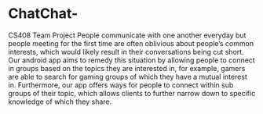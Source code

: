 # ChatChat-
CS408 Team Project 
People communicate with one another everyday but people meeting for the first time are often oblivious about people’s common interests, which would likely result in their conversations being cut short. Our android app aims to remedy this situation by allowing people to connect in groups based on the topics they are interested in, for example, gamers are able to search for gaming groups of which they have a mutual interest in. Furthermore, our app offers ways for people to connect within sub groups of their topic, which allows clients to further narrow down to specific knowledge of which they share.
